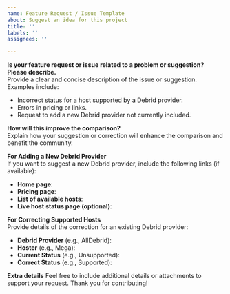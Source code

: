 ```yaml
---
name: Feature Request / Issue Template
about: Suggest an idea for this project
title: ''
labels: ''
assignees: ''

---
```


**Is your feature request or issue related to a problem or suggestion? Please describe.**  
Provide a clear and concise description of the issue or suggestion. Examples include:  
- Incorrect status for a host supported by a Debrid provider.  
- Errors in pricing or links.  
- Request to add a new Debrid provider not currently included.  

**How will this improve the comparison?**  
Explain how your suggestion or correction will enhance the comparison and benefit the community.  

**For Adding a New Debrid Provider**  
If you want to suggest a new Debrid provider, include the following links (if available):  
- **Home page**:  
- **Pricing page**:  
- **List of available hosts**:  
- **Live host status page (optional)**:  

**For Correcting Supported Hosts**  
Provide details of the correction for an existing Debrid provider:  
- **Debrid Provider** (e.g., AllDebrid):  
- **Hoster** (e.g., Mega):  
- **Current Status** (e.g., Unsupported):  
- **Correct Status** (e.g., Supported):  

**Extra details**
Feel free to include additional details or attachments to support your request. Thank you for contributing!
